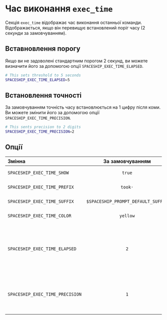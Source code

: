 # Час виконання `exec_time`

Секція `exec_time` відображає час виконання останньої команди. Відображається, якщо він перевищує встановлений поріг часу (2 секунди за замовчуванням).

## Вставновлення порогу

Якщо ви не задоволені стандартним порогом 2 секунд, ви можете визначити його за допомогою опції `SPACESHIP_EXEC_TIME_ELAPSED`.

```zsh title=".zshrc"
# This sets threshold to 5 seconds
SPACESHIP_EXEC_TIME_ELAPSED=5
```

## Встановлення точності

За замовчуванням точність часу встановлюється на 1 цифру після коми. Ви можете змінити його за допомогою опції `SPACESHIP_EXEC_TIME_PRECISION`.

```zsh title=".zshrc"
# This sents precision to 2 digits
SPACESHIP_EXEC_TIME_PRECISION=2
```

## Опції

| Змінна                          |          За замовчуванням          | Пояснення                                                        |
|:------------------------------- |:----------------------------------:| ---------------------------------------------------------------- |
| `SPACESHIP_EXEC_TIME_SHOW`      |               `true`               | Показати секцію                                                  |
| `SPACESHIP_EXEC_TIME_PREFIX`    |              `took·`               | Префікс секції                                                   |
| `SPACESHIP_EXEC_TIME_SUFFIX`    | `$SPACESHIP_PROMPT_DEFAULT_SUFFIX` | Суфікс секції                                                    |
| `SPACESHIP_EXEC_TIME_COLOR`     |              `yellow`              | Колір секції                                                     |
| `SPACESHIP_EXEC_TIME_ELAPSED`   |                `2`                 | The minimum number of seconds for showing execution time section |
| `SPACESHIP_EXEC_TIME_PRECISION` |                `1`                 | Number of digits to use in the fractional part of the time value |
